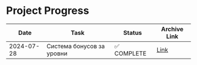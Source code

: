 # Project Progress

| Date       | Task                             | Status        | Archive Link                                          |
|------------|----------------------------------|---------------|-------------------------------------------------------|
| 2024-07-28 | Система бонусов за уровни        | ✅ COMPLETE   | [Link](docs/archive/2024-07-28_bonus-system.md)         | 